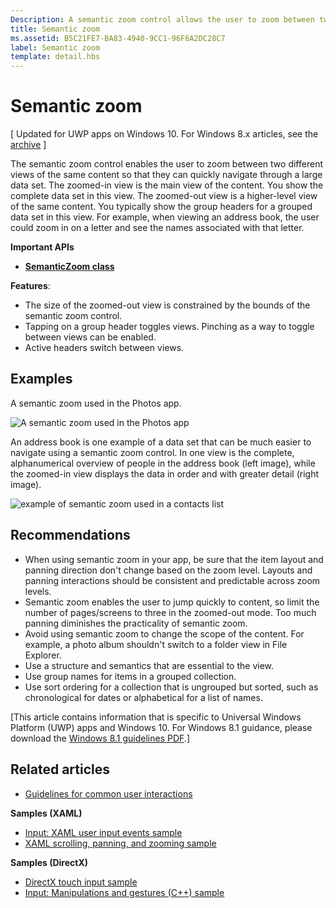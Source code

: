 ```yaml
---
Description: A semantic zoom control allows the user to zoom between two different semantic views of the same data set.
title: Semantic zoom
ms.assetid: B5C21FE7-BA83-4940-9CC1-96F6A2DC28C7
label: Semantic zoom
template: detail.hbs
---
```


# Semantic zoom

\[ Updated for UWP apps on Windows 10. For Windows 8.x articles, see the [archive](http://go.microsoft.com/fwlink/p/?linkid=619132) \]

The semantic zoom control enables the user to zoom between two different views of the same content so that they can quickly navigate through a large data set. The zoomed-in view is the main view of the content. You show the complete data set in this view. The zoomed-out view is a higher-level view of the same content. You typically show the group headers for a grouped data set in this view. For example, when viewing an address book, the user could zoom in on a letter and see the names associated with that letter. 

**Important APIs**

-   [**SemanticZoom class**](https://msdn.microsoft.com/library/windows/apps/hh702601)

**Features**:

-   The size of the zoomed-out view is constrained by the bounds of the semantic zoom control.
-   Tapping on a group header toggles views. Pinching as a way to toggle between views can be enabled.
-   Active headers switch between views.

## Examples

A semantic zoom used in the Photos app.

![A semantic zoom used in the Photos app](images/control-examples/semantic-zoom-photos.png)

An address book is one example of a data set that can be much easier to navigate using a semantic zoom control. In one view is the complete, alphanumerical overview of people in the address book (left image), while the zoomed-in view displays the data in order and with greater detail (right image).

![example of semantic zoom used in a contacts list](images/semanticzoom-win10.png)

## Recommendations

-   When using semantic zoom in your app, be sure that the item layout and panning direction don't change based on the zoom level. Layouts and panning interactions should be consistent and predictable across zoom levels.
-   Semantic zoom enables the user to jump quickly to content, so limit the number of pages/screens to three in the zoomed-out mode. Too much panning diminishes the practicality of semantic zoom.
-   Avoid using semantic zoom to change the scope of the content. For example, a photo album shouldn't switch to a folder view in File Explorer.
-   Use a structure and semantics that are essential to the view.
-   Use group names for items in a grouped collection.
-   Use sort ordering for a collection that is ungrouped but sorted, such as chronological for dates or alphabetical for a list of names.

\[This article contains information that is specific to Universal Windows Platform (UWP) apps and Windows 10. For Windows 8.1 guidance, please download the [Windows 8.1 guidelines PDF](https://go.microsoft.com/fwlink/p/?linkid=258743).\]

## Related articles

* [Guidelines for common user interactions](https://dev.windows.com/design/inputs-devices)


**Samples (XAML)**
* [Input: XAML user input events sample](http://go.microsoft.com/fwlink/p/?linkid=226855)
* [XAML scrolling, panning, and zooming sample](http://go.microsoft.com/fwlink/p/?linkid=251717)

**Samples (DirectX)**
* [DirectX touch input sample](http://go.microsoft.com/fwlink/p/?LinkID=231627)
* [Input: Manipulations and gestures (C++) sample](http://go.microsoft.com/fwlink/p/?linkid=231605)
 

 






<!--HONumber=May16_HO4-->



